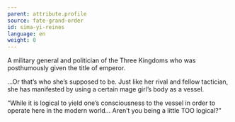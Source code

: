 ```yaml
---
parent: attribute.profile
source: fate-grand-order
id: sima-yi-reines
language: en
weight: 0
---
```


A military general and politician of the Three Kingdoms who was posthumously given the title of emperor.

…Or that’s who she’s supposed to be. Just like her rival and fellow tactician, she has manifested by using a certain mage girl’s body as a vessel.

“While it is logical to yield one’s consciousness to the vessel in order to operate here in the modern world… Aren’t you being a little TOO logical?”
